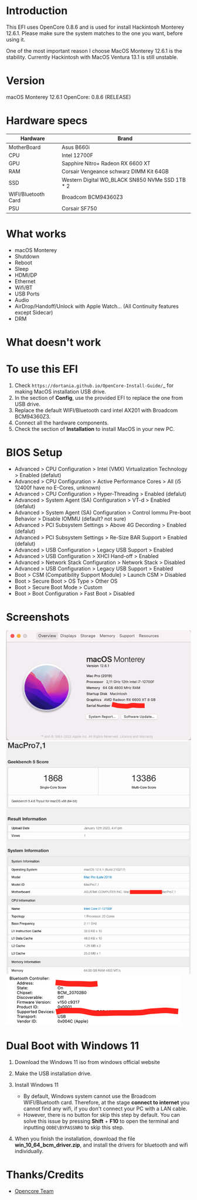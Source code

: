 # Introduction

This EFI uses OpenCore 0.8.6 and is used for install Hackintosh Monterey 12.6.1.
Please make sure the system matches to the one you want, before using it.

One of the most important reason I choose MacOS Monterey 12.6.1 is the stability.
Currently Hackintosh with MacOS Ventura 13.1 is still unstable.

# Version

macOS Monterey 12.6.1
OpenCore: 0.8.6 (RELEASE)

# Hardware specs


| Hardware            | Brand                                           |
| ------------------- | ----------------------------------------------- |
| MotherBoard         | Asus B660i                                      |
| CPU                 | Intel 12700F                                    |
| GPU                 | Sapphire Nitro+ Radeon RX 6600 XT               |
| RAM                 | Corsair Vengeance schwarz DIMM Kit 64GB         |
| SSD                 | Western Digital WD_BLACK SN850 NVMe SSD 1TB * 2 |
| WIFI/Bluetooth Card | Broadcom BCM94360Z3                             |
| PSU                 | Corsair SF750                                   |

# What works

+ macOS Monterey
+ Shutdown
+ Reboot
+ Sleep
+ HDMI/DP
+ Ethernet
+ Wifi/BT
+ USB Ports
+ Audio
+ AirDrop/Handoff/Unlock with Apple Watch... (All Continuity features except Sidecar)
+ DRM

# What doesn't work

# To use this EFI

1. Check `https://dortania.github.io/OpenCore-Install-Guide/`_ for making MacOS installation USB drive.
2. In the section of **Config**, use the provided EFI to replace the one from USB drive.
3. Replace the default WIFI/Bluetooth card intel AX201 with Broadcom BCM94360Z3.
4. Connect all the hardware components.
5. Check the section of **Installation** to install MacOS in your new PC.

# BIOS Setup

+ Advanced > CPU Configuration > Intel (VMX) Virtualization Technology > Enabled (defalut)
+ Advanced > CPU Configuration > Active Performance Cores > All (i5 12400f have no E-Cores, unknown)
+ Advanced > CPU Configuration > Hyper-Threading > Enabled (defalut)
+ Advanced > System Agent (SA) Configuration > VT-d > Enabled (defalut)
+ Advanced > System Agent (SA) Configuration > Control Iommu Pre-boot Behavior > Disable IOMMU (default? not sure)
+ Advanced > PCI Subsystem Settings > Above 4G Decording > Enabled (defalut)
+ Advanced > PCI Subsystem Settings > Re-Size BAR Support > Enabled (defalut)
+ Advanced > USB Configuration > Legacy USB Support > Enabled
+ Advanced > USB Configuration > XHCI Hand-off > Enabled
+ Advanced > Network Stack Configuration > Network Stack > Disabled
+ Advanced > USB Configuration > Legacy USB Support > Enabled
+ Boot > CSM (Compatibility Support Module) > Launch CSM > Disabled
+ Boot > Secure Boot > OS Type > Other OS
+ Boot > Secure Boot Mode > Custom
+ Boot > Boot Configuration > Fast Boot > Disabled

# Screenshots

![system_info](images/system_info.png)
![geekbench_score](images/geekbench_score.png)
![bluetooth](images/bluetooth.png)

# Dual Boot with Windows 11

1. Download the Windows 11 iso from windows official website
2. Make the USB installation drive.
3. Install Windows 11

   + By default, Windows system cannot use the Broadcom WIFI/Bluetooth card. Therefore, at the stage **connect to internet** you cannot find any wifi, if you don't connect your PC with a LAN cable.
   + However, there is no button for skip this step by default. You can solve this issue by pressing **Shift** + **F10** to open the terminal and inputting `OOBE\BYPASSNRO` to skip this step.
4. When you finish the installation, download the file **win_10_64_bcm_driver.zip**, and install the drivers for bluetooth and wifi individually.

# Thanks/Credits

- [Opencore Team](https://dortania.github.io/getting-started/)
